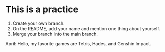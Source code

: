 # This is a practice
1. Create your own branch.
2. On the README, add your name and mention one thing about yourself.
3. Merge your branch into the main branch.

April: Hello, my favorite games are Tetris, Hades, and Genshin Impact.